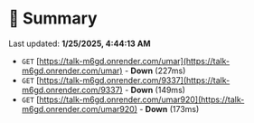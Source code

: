 # 📖 Summary
Last updated: **1/25/2025, 4:44:13 AM**

- `GET` [https://talk-m6gd.onrender.com/umar](https://talk-m6gd.onrender.com/umar) - **Down** (227ms)
- `GET` [https://talk-m6gd.onrender.com/9337](https://talk-m6gd.onrender.com/9337) - **Down** (149ms)
- `GET` [https://talk-m6gd.onrender.com/umar920](https://talk-m6gd.onrender.com/umar920) - **Down** (173ms)
